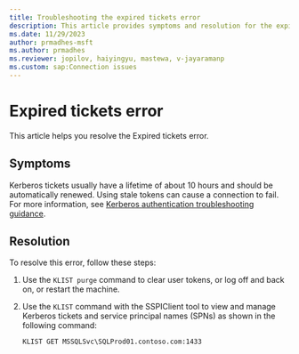 ```yaml
---
title: Troubleshooting the expired tickets error 
description: This article provides symptoms and resolution for the expired tickets error.
ms.date: 11/29/2023
author: prmadhes-msft
ms.author: prmadhes
ms.reviewer: jopilov, haiyingyu, mastewa, v-jayaramanp
ms.custom: sap:Connection issues
---
```


# Expired tickets error

This article helps you resolve the Expired tickets error.

## Symptoms

Kerberos tickets usually have a lifetime of about 10 hours and should be automatically renewed. Using stale tokens can cause a connection to fail. For more information, see [Kerberos authentication troubleshooting guidance](../../../windows-server/windows-security/kerberos-authentication-troubleshooting-guidance.md).

## Resolution

To resolve this error, follow these steps:

1. Use the `KLIST purge` command to clear user tokens, or log off and back on, or restart the machine.

1. Use the `KLIST` command with the SSPIClient tool to view and manage Kerberos tickets and service principal names (SPNs) as shown in the following command:

    `KLIST GET MSSQLSvc\SQLProd01.contoso.com:1433`
